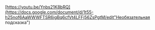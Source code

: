 [https://youtu.be/Ynbs21K8bRQ](https://docs.google.com/document/d/1t55-h25nof6AaWWWFTSR6igBq6cfVt4LFFj56ZsPgtM/edit"Необязательная подсказка")
